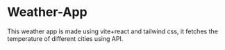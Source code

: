 # Weather-App
This weather app is made using vite+react and tailwind css, it fetches the temperature of different cities using API.
